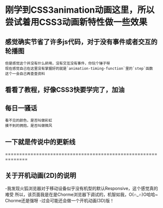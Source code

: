 # 刚学到CSS3animation动画这里，所以尝试着用CSS3动画新特性做一些效果
## 感觉确实节省了许多js代码，对于没有事件或者交互的轮播图
	但是感觉这个并没有什么卵用，没有交互没有事件，你玩个锤子呀
	现在感觉自己在这里没有掌握好的就是`animation-timing-function`里的`step`函数
	这个一会自己再查查资料
## 看看了教程，好像CSS3快要学完了，加油
## 每日一骚话
	看不见的颜色，是否叫做彩虹
	摸不到的拥抱，是否叫做微风

## 一下就是传说中的更新线
==============================================================	
## 关于开机动画(2D)的说明
-我发现火狐浏览器对于移动设备似乎没有机型的默认Responsive，这个感觉真的难受
	所以，该页面我是在是Chorme浏览器下调试的，机智如我，O(∩_∩)O哈哈~
	Chorme还是强呀
-过会可能还会做一个开机动画(3D)版！